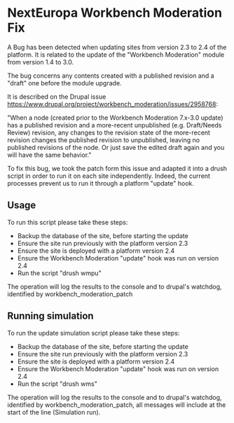 NextEuropa Workbench Moderation Fix
===================================
A Bug has been detected when updating sites from version 2.3 to 2.4 of the
platform.
It is related to the update of the "Workbench Moderation" module from
version 1.4 to 3.0.

The bug concerns any contents created with a published revision and a "draft" one before the module upgrade.

It is described on the Drupal issue https://www.drupal.org/project/workbench_moderation/issues/2958768:

"When a node (created prior to the Workbench Moderation 7.x-3.0 update) has a published revision and a more-recent unpublished (e.g. Draft/Needs Review) revision, any changes to the revision state of the more-recent revision changes the published revision to unpublished, leaving no published revisions of the node. Or just save the edited draft again and you will have the same behavior."

To fix this bug, we took the patch form this issue and adapted it into a drush script in order to run it on each site independently.
Indeed, the current processes prevent us to run it through a platform "update" hook.

Usage
-----
To run this script please take these steps:
  - Backup the database of the site, before starting the update
  - Ensure the site run previously with the platform version 2.3
  - Ensure the site is deployed with a platform version 2.4
  - Ensure the Workbench Moderation "update" hook was run on version 2.4
  - Run the script "drush wmpu"

The operation will log the results to the console and to drupal's watchdog, identified by workbench_moderation_patch

Running simulation
-----
To run the update simulation script please take these steps:
  - Backup the database of the site, before starting the update
  - Ensure the site run previously with the platform version 2.3
  - Ensure the site is deployed with a platform version 2.4
  - Ensure the Workbench Moderation "update" hook was run on version 2.4
  - Run the script "drush wms"

The operation will log the results to the console and to drupal's watchdog, identified by workbench_moderation_patch, all messages will include at the start of the line (Simulation run).
